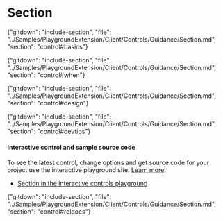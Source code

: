 ﻿# Section

{"gitdown": "include-section", "file": "../Samples/PlaygroundExtension/Client/Controls/Guidance/Section.md", "section": "control#basics"}

<!-- TODO get an IMAGE to embed here -->

<!-- TODO get an SAMPLE CODE to embed here -->

{"gitdown": "include-section", "file": "../Samples/PlaygroundExtension/Client/Controls/Guidance/Section.md", "section": "control#when"}

{"gitdown": "include-section", "file": "../Samples/PlaygroundExtension/Client/Controls/Guidance/Section.md", "section": "control#design"}

{"gitdown": "include-section", "file": "../Samples/PlaygroundExtension/Client/Controls/Guidance/Section.md", "section": "control#devtips"}

#### Interactive control and sample source code
To see the latest control, change options and get source code for your project use the interactive playground site.  [Learn more](./top-extensions-controls-playground.md).

*  <a href="https://ms.portal.azure.com/?Microsoft_Azure_Playground=true#blade/Microsoft_Azure_Playground/ControlsIndexBlade/Section_create_Playground" target="_blank">Section in the interactive controls playground</a>

 


{"gitdown": "include-section", "file": "../Samples/PlaygroundExtension/Client/Controls/Guidance/Section.md", "section": "control#reldocs"}
